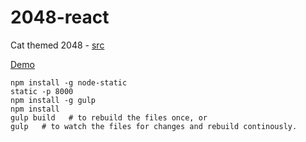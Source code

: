 2048-react
==========
Cat themed 2048 - [src](https://github.com/IvanVergiliev/2048-react)

[Demo](citylims.github.io/Cat2048) 

    npm install -g node-static
    static -p 8000
    npm install -g gulp
    npm install
    gulp build   # to rebuild the files once, or
    gulp   # to watch the files for changes and rebuild continously.
